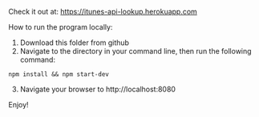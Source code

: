 Check it out at: https://itunes-api-lookup.herokuapp.com

How to run the program locally:

1. Download this folder from github
2. Navigate to the directory in your command line, then run the following command:

```
npm install && npm start-dev
```

3. Navigate your browser to http://localhost:8080

Enjoy!
